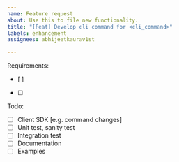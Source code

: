 ```yaml
---
name: Feature request
about: Use this to file new functionality.
title: "[Feat] Develop cli command for <cli_command>"
labels: enhancement
assignees: abhijeetkaurav1st

---
```


Requirements:
- [ ] 
- [ ] 

Todo:
- [ ] Client SDK [e.g. command changes]
- [ ] Unit test, sanity test
- [ ] Integration test
- [ ] Documentation
- [ ] Examples
